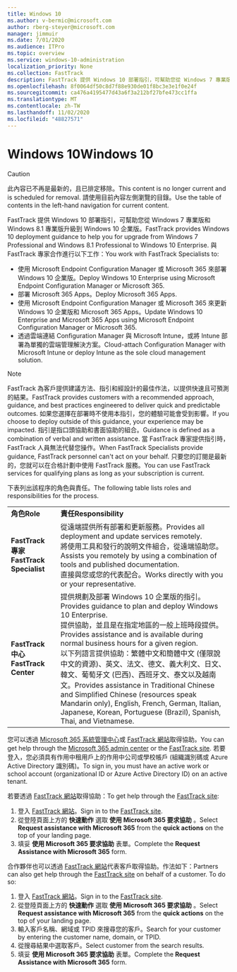 ```yaml
---
title: Windows 10
ms.author: v-bermic@microsoft.com
author: rberg-steyer@microsoft.com
manager: jimmuir
ms.date: 7/01/2020
ms.audience: ITPro
ms.topic: overview
ms.service: windows-10-administration
localization_priority: None
ms.collection: FastTrack
description: FastTrack 提供 Windows 10 部署指引，可幫助您從 Windows 7 專業版和 Windows 8.1 專業版升級到 Windows 10 企業版。
ms.openlocfilehash: 8f0064df50c8d7f88e930de01f8bc3e3e1f0e24f
ms.sourcegitcommit: ca476a4195477d43a6f3a212bf27bfe473cc1ffa
ms.translationtype: MT
ms.contentlocale: zh-TW
ms.lasthandoff: 11/02/2020
ms.locfileid: "48827571"
---
```

# <a name="windows-10"></a><span data-ttu-id="5d5d2-103">Windows 10</span><span class="sxs-lookup"><span data-stu-id="5d5d2-103">Windows 10</span></span>

> [!CAUTION]
> <span data-ttu-id="5d5d2-104">此內容已不再是最新的，且已排定移除。</span><span class="sxs-lookup"><span data-stu-id="5d5d2-104">This content is no longer current and is scheduled for removal.</span></span> <span data-ttu-id="5d5d2-105">請使用目前內容左側瀏覽的目錄。</span><span class="sxs-lookup"><span data-stu-id="5d5d2-105">Use the table of contents in the left-hand navigation for current content.</span></span>

<span data-ttu-id="5d5d2-106">FastTrack 提供 Windows 10 部署指引，可幫助您從 Windows 7 專業版和 Windows 8.1 專業版升級到 Windows 10 企業版。</span><span class="sxs-lookup"><span data-stu-id="5d5d2-106">FastTrack provides Windows 10 deployment guidance to help you for upgrade from Windows 7 Professional and Windows 8.1 Professional to Windows 10 Enterprise.</span></span> <span data-ttu-id="5d5d2-107">與 FastTrack 專家合作進行以下工作：</span><span class="sxs-lookup"><span data-stu-id="5d5d2-107">You work with FastTrack Specialists to:</span></span>

- <span data-ttu-id="5d5d2-108">使用 Microsoft Endpoint Configuration Manager 或 Microsoft 365 來部署 Windows 10 企業版。</span><span class="sxs-lookup"><span data-stu-id="5d5d2-108">Deploy Windows 10 Enterprise using Microsoft Endpoint Configuration Manager or Microsoft 365.</span></span>
- <span data-ttu-id="5d5d2-109">部署 Microsoft 365 Apps。</span><span class="sxs-lookup"><span data-stu-id="5d5d2-109">Deploy Microsoft 365 Apps.</span></span> 
- <span data-ttu-id="5d5d2-110">使用 Microsoft Endpoint Configuration Manager 或 Microsoft 365 來更新 Windows 10 企業版和 Microsoft 365 Apps。</span><span class="sxs-lookup"><span data-stu-id="5d5d2-110">Update Windows 10 Enterprise and Microsoft 365 Apps using Microsoft Endpoint Configuration Manager or Microsoft 365.</span></span>
- <span data-ttu-id="5d5d2-111">透過雲端連結 Configuration Manager 與 Microsoft Intune，或將 Intune 部署為單獨的雲端管理解決方案。</span><span class="sxs-lookup"><span data-stu-id="5d5d2-111">Cloud-attach Configuration Manager with Microsoft Intune or deploy Intune as the sole cloud management solution.</span></span>
  
> [!NOTE]
> <span data-ttu-id="5d5d2-112">FastTrack 為客戶提供建議方法、指引和經設計的最佳作法，以提供快速且可預測的結果。</span><span class="sxs-lookup"><span data-stu-id="5d5d2-112">FastTrack provides customers with a recommended approach, guidance, and best practices engineered to deliver quick and predictable outcomes.</span></span> <span data-ttu-id="5d5d2-113">如果您選擇在部署時不使用本指引，您的體驗可能會受到影響。</span><span class="sxs-lookup"><span data-stu-id="5d5d2-113">If you choose to deploy outside of this guidance, your experience may be impacted.</span></span> <span data-ttu-id="5d5d2-114">指引是指口頭協助和書面協助的組合。</span><span class="sxs-lookup"><span data-stu-id="5d5d2-114">Guidance is defined as a combination of verbal and written assistance.</span></span> <span data-ttu-id="5d5d2-115">當 FastTrack 專家提供指引時，FastTrack 人員無法代替您操作。</span><span class="sxs-lookup"><span data-stu-id="5d5d2-115">When FastTrack Specialists provide guidance, FastTrack personnel can't act on your behalf.</span></span> <span data-ttu-id="5d5d2-116">只要您的訂閱是最新的，您就可以在合格計劃中使用 FastTrack 服務。</span><span class="sxs-lookup"><span data-stu-id="5d5d2-116">You can use FastTrack services for qualifying plans as long as your subscription is current.</span></span>  
    
<span data-ttu-id="5d5d2-117">下表列出該程序的角色與責任。</span><span class="sxs-lookup"><span data-stu-id="5d5d2-117">The following table lists roles and responsibilities for the process.</span></span>

|||
|:-----|:-----|
|<span data-ttu-id="5d5d2-118">**角色**</span><span class="sxs-lookup"><span data-stu-id="5d5d2-118">**Role**</span></span> <br/> |<span data-ttu-id="5d5d2-119">**責任**</span><span class="sxs-lookup"><span data-stu-id="5d5d2-119">**Responsibility**</span></span> <br/> |
|<span data-ttu-id="5d5d2-120">**FastTrack 專家**</span><span class="sxs-lookup"><span data-stu-id="5d5d2-120">**FastTrack Specialist**</span></span> <br/> |<span data-ttu-id="5d5d2-121">從遠端提供所有部署和更新服務。</span><span class="sxs-lookup"><span data-stu-id="5d5d2-121">Provides all deployment and update services remotely.</span></span>  <br/> <span data-ttu-id="5d5d2-122">將使用工具和發行的說明文件組合，從遠端協助您。</span><span class="sxs-lookup"><span data-stu-id="5d5d2-122">Assists you remotely by using a combination of tools and published documentation.</span></span> <br/> <span data-ttu-id="5d5d2-123">直接與您或您的代表配合。</span><span class="sxs-lookup"><span data-stu-id="5d5d2-123">Works directly with you or your representative.</span></span>|
|<span data-ttu-id="5d5d2-124">**FastTrack 中心**</span><span class="sxs-lookup"><span data-stu-id="5d5d2-124">**FastTrack Center**</span></span>  <br/> |<span data-ttu-id="5d5d2-125">提供規劃及部署 Windows 10 企業版的指引。</span><span class="sxs-lookup"><span data-stu-id="5d5d2-125">Provides guidance to plan and deploy Windows 10 Enterprise.</span></span>   <br/> <span data-ttu-id="5d5d2-126">提供協助，並且是在指定地區的一般上班時段提供。</span><span class="sxs-lookup"><span data-stu-id="5d5d2-126">Provides assistance and is available during normal business hours for a given region.</span></span> <br/> <span data-ttu-id="5d5d2-127">以下列語言提供協助：繁體中文和簡體中文 (僅限說中文的資源)、英文、法文、德文、義大利文、日文、韓文、葡萄牙文 (巴西)、西班牙文、泰文以及越南文。</span><span class="sxs-lookup"><span data-stu-id="5d5d2-127">Provides assistance in Traditional Chinese and Simplified Chinese (resources speak Mandarin only), English, French, German, Italian, Japanese, Korean, Portuguese (Brazil), Spanish, Thai, and Vietnamese.</span></span>|
 
<span data-ttu-id="5d5d2-128">您可以透過 [Microsoft 365 系統管理中心](https://go.microsoft.com/fwlink/?linkid=2032704)或 [FastTrack 網站](https://go.microsoft.com/fwlink/?linkid=780698)取得協助。</span><span class="sxs-lookup"><span data-stu-id="5d5d2-128">You can get help through the [Microsoft 365 admin center](https://go.microsoft.com/fwlink/?linkid=2032704) or the [FastTrack site](https://go.microsoft.com/fwlink/?linkid=780698).</span></span> <span data-ttu-id="5d5d2-129">若要登入，您必須具有作用中租用戶上的作用中公司或學校帳戶 (組織識別碼或 Azure Active Directory 識別碼)。</span><span class="sxs-lookup"><span data-stu-id="5d5d2-129">To sign in, you must have an active work or school account (organizational ID or Azure Active Directory ID) on an active tenant.</span></span> 

<span data-ttu-id="5d5d2-130">若要透過 [FastTrack 網站](https://go.microsoft.com/fwlink/?linkid=780698)取得協助：</span><span class="sxs-lookup"><span data-stu-id="5d5d2-130">To get help through the [FastTrack site](https://go.microsoft.com/fwlink/?linkid=780698):</span></span> 
1.    <span data-ttu-id="5d5d2-131">登入 [FastTrack 網站](https://go.microsoft.com/fwlink/?linkid=780698)。</span><span class="sxs-lookup"><span data-stu-id="5d5d2-131">Sign in to the [FastTrack site](https://go.microsoft.com/fwlink/?linkid=780698).</span></span> 
2.    <span data-ttu-id="5d5d2-132">從登陸頁面上方的 **快速動作** 選取 **使用 Microsoft 365 要求協助** 。</span><span class="sxs-lookup"><span data-stu-id="5d5d2-132">Select **Request assistance with Microsoft 365** from the **quick actions** on the top of your landing page.</span></span>
3.    <span data-ttu-id="5d5d2-133">填妥 **使用 Microsoft 365 要求協助** 表單。</span><span class="sxs-lookup"><span data-stu-id="5d5d2-133">Complete the **Request Assistance with Microsoft 365** form.</span></span>
  
<span data-ttu-id="5d5d2-p105">合作夥伴也可以透過 [FastTrack 網站](https://go.microsoft.com/fwlink/?linkid=780698)代表客戶取得協助。作法如下：</span><span class="sxs-lookup"><span data-stu-id="5d5d2-p105">Partners can also get help through the [FastTrack site](https://go.microsoft.com/fwlink/?linkid=780698) on behalf of a customer. To do so:</span></span>
1.    <span data-ttu-id="5d5d2-136">登入 [FastTrack 網站](https://go.microsoft.com/fwlink/?linkid=780698)。</span><span class="sxs-lookup"><span data-stu-id="5d5d2-136">Sign in to the [FastTrack site](https://go.microsoft.com/fwlink/?linkid=780698).</span></span> 
2.    <span data-ttu-id="5d5d2-137">從登陸頁面上方的 **快速動作** 選取 **使用 Microsoft 365 要求協助** 。</span><span class="sxs-lookup"><span data-stu-id="5d5d2-137">Select **Request assistance with Microsoft 365** from the **quick actions** on the top of your landing page.</span></span>
3.    <span data-ttu-id="5d5d2-138">輸入客戶名稱、網域或 TPID 來搜尋您的客戶。</span><span class="sxs-lookup"><span data-stu-id="5d5d2-138">Search for your customer by entering the customer name, domain, or TPID.</span></span>
4.    <span data-ttu-id="5d5d2-139">從搜尋結果中選取客戶。</span><span class="sxs-lookup"><span data-stu-id="5d5d2-139">Select customer from the search results.</span></span>
5.    <span data-ttu-id="5d5d2-140">填妥 **使用 Microsoft 365 要求協助** 表單。</span><span class="sxs-lookup"><span data-stu-id="5d5d2-140">Complete the **Request Assistance with Microsoft 365** form.</span></span>
 
